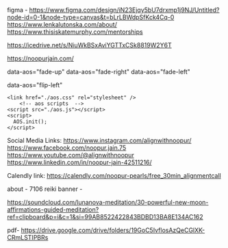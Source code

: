 figma - https://www.figma.com/design/iN23Ejqy5bU7drxmp1j9NJ/Untitled?node-id=0-1&node-type=canvas&t=bLrLBWdpSfKck4Cq-0
https://www.lenkalutonska.com/about/
https://www.thisiskatemurphy.com/mentorships

https://icedrive.net/s/NiuWkBSxAviYGTTxCSk8819W2Y6T

https://noopurjain.com/

data-aos="fade-up"
data-aos="fade-right"
data-aos="fade-left"

data-aos="flip-left"

    <link href="./aos.css" rel="stylesheet" />
        <!-- aos scripts  -->
    <script src="./aos.js"></script>
    <script>
      AOS.init();
    </script>


Social Media Links:
https://www.instagram.com/alignwithnoopur/
https://www.facebook.com/noopur.jain.75
https://www.youtube.com/@alignwithnoopur
https://www.linkedin.com/in/noopur-jain-42511216/

Calendly link: https://calendly.com/noopur-pearls/free_30min_alignmentcall


about - 7106
reiki banner -


https://soundcloud.com/lunanova-meditation/30-powerful-new-moon-affirmations-guided-meditation?ref=clipboard&p=i&c=1&si=99AB8522422843BDBD13BA8E134AC162

pdf- https://drive.google.com/drive/folders/19GoC5IvflosAzQeCGlXK-CRmLSTIPBRs